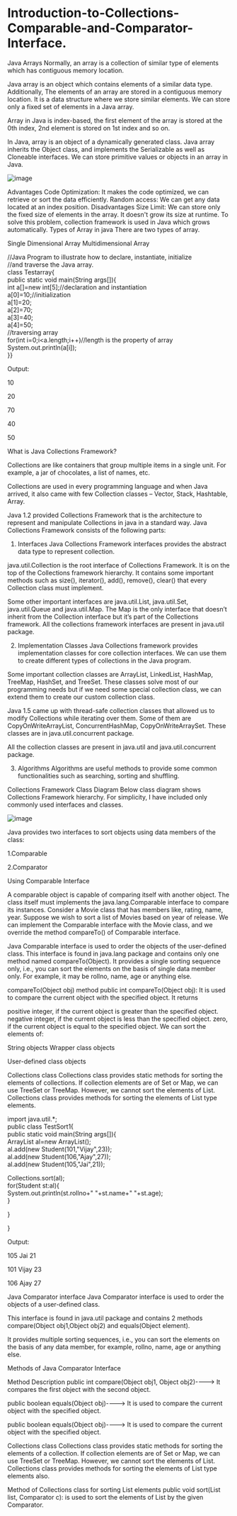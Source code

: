 # Introduction-to-Collections-Comparable-and-Comparator-Interface.

Java Arrays
Normally, an array is a collection of similar type of elements which has contiguous memory location.

Java array is an object which contains elements of a similar data type. Additionally, The elements of an array are stored in a contiguous memory location. It is a data structure where we store similar elements. We can store only a fixed set of elements in a Java array.

Array in Java is index-based, the first element of the array is stored at the 0th index, 2nd element is stored on 1st index and so on.

In Java, array is an object of a dynamically generated class. Java array inherits the Object class, and implements the Serializable as well as Cloneable interfaces. We can store primitive values or objects in an array in Java. 

![image](https://user-images.githubusercontent.com/91977965/136513374-9a688713-b133-4f41-8613-cad667e239c7.png)

Advantages
Code Optimization: It makes the code optimized, we can retrieve or sort the data efficiently.
Random access: We can get any data located at an index position.
Disadvantages
Size Limit: We can store only the fixed size of elements in the array. It doesn't grow its size at runtime. To solve this problem, collection framework is used in Java which grows automatically.
Types of Array in java
There are two types of array.

Single Dimensional Array
Multidimensional Array

//Java Program to illustrate how to declare, instantiate, initialize  
//and traverse the Java array.  
class Testarray{  
public static void main(String args[]){  
int a[]=new int[5];//declaration and instantiation  
a[0]=10;//initialization  
a[1]=20;  
a[2]=70;  
a[3]=40;  
a[4]=50;  
//traversing array  
for(int i=0;i<a.length;i++)//length is the property of array  
System.out.println(a[i]);  
}}

Output:

10

20

70

40

50



What is Java Collections Framework?

Collections are like containers that group multiple items in a single unit. For example, a jar of chocolates, a list of names, etc.

Collections are used in every programming language and when Java arrived, it also came with few Collection classes – Vector, Stack, Hashtable, Array.

Java 1.2 provided Collections Framework that is the architecture to represent and manipulate Collections in java in a standard way. Java Collections Framework consists of the following parts:

1. Interfaces
Java Collections Framework interfaces provides the abstract data type to represent collection.

java.util.Collection is the root interface of Collections Framework. It is on the top of the Collections framework hierarchy. It contains some important methods such as size(), iterator(), add(), remove(), clear() that every Collection class must implement.

Some other important interfaces are java.util.List, java.util.Set, java.util.Queue and java.util.Map. The Map is the only interface that doesn’t inherit from the Collection interface but it’s part of the Collections framework. All the collections framework interfaces are present in java.util package.

2. Implementation Classes
Java Collections framework provides implementation classes for core collection interfaces. We can use them to create different types of collections in the Java program.

Some important collection classes are ArrayList, LinkedList, HashMap, TreeMap, HashSet, and TreeSet. These classes solve most of our programming needs but if we need some special collection class, we can extend them to create our custom collection class.

Java 1.5 came up with thread-safe collection classes that allowed us to modify Collections while iterating over them. Some of them are CopyOnWriteArrayList, ConcurrentHashMap, CopyOnWriteArraySet. These classes are in java.util.concurrent package.

All the collection classes are present in java.util and java.util.concurrent package.

3. Algorithms
Algorithms are useful methods to provide some common functionalities such as searching, sorting and shuffling.

Collections Framework Class Diagram
Below class diagram shows Collections Framework hierarchy. For simplicity, I have included only commonly used interfaces and classes.

![image](https://user-images.githubusercontent.com/91977965/136514845-d532f34f-6c49-4dd2-93c2-a5bf40e27a6d.png)


Java provides two interfaces to sort objects using data members of the class: 
 
1.Comparable

2.Comparator


Using Comparable Interface

A comparable object is capable of comparing itself with another object. The class itself must implements the java.lang.Comparable interface to compare its instances. 
Consider a Movie class that has members like, rating, name, year. Suppose we wish to sort a list of Movies based on year of release. We can implement the Comparable interface with the Movie class, and we override the method compareTo() of Comparable interface.

Java Comparable interface is used to order the objects of the user-defined class. This interface is found in java.lang package and contains only one method named compareTo(Object). It provides a single sorting sequence only, i.e., you can sort the elements on the basis of single data member only. For example, it may be rollno, name, age or anything else.

compareTo(Object obj) method
public int compareTo(Object obj): It is used to compare the current object with the specified object. It returns

positive integer, if the current object is greater than the specified object.
negative integer, if the current object is less than the specified object.
zero, if the current object is equal to the specified object.
We can sort the elements of:

String objects
Wrapper class objects

User-defined class objects

Collections class
Collections class provides static methods for sorting the elements of collections. If collection elements are of Set or Map, we can use TreeSet or TreeMap. However, we cannot sort the elements of List. Collections class provides methods for sorting the elements of List type elements.

import java.util.*;  
public class TestSort1{  
public static void main(String args[]){  
ArrayList<Student> al=new ArrayList<Student>();  
al.add(new Student(101,"Vijay",23));  
al.add(new Student(106,"Ajay",27));  
al.add(new Student(105,"Jai",21));  
  
Collections.sort(al);  
for(Student st:al){  
System.out.println(st.rollno+" "+st.name+" "+st.age);  
}  
  
}  
  
}  


Output:
  
105 Jai 21
  
101 Vijay 23
  
106 Ajay 27
  
Java Comparator interface
Java Comparator interface is used to order the objects of a user-defined class.

This interface is found in java.util package and contains 2 methods compare(Object obj1,Object obj2) and equals(Object element).

It provides multiple sorting sequences, i.e., you can sort the elements on the basis of any data member, for example, rollno, name, age or anything else.

Methods of Java Comparator Interface
  
Method	Description
public int compare(Object obj1, Object obj2)----> It compares the first object with the second object.
  
public boolean equals(Object obj)---->	It is used to compare the current object with the specified object.
  
public boolean equals(Object obj)---->	It is used to compare the current object with the specified object.
  
Collections class
Collections class provides static methods for sorting the elements of a collection. If collection elements are of Set or Map, we can use TreeSet or TreeMap. However, we cannot sort the elements of List. Collections class provides methods for sorting the elements of List type elements also.

Method of Collections class for sorting List elements
public void sort(List list, Comparator c): is used to sort the elements of List by the given Comparator.
  
